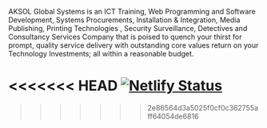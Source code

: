 AKSOL Global Systems is an ICT Training, Web Programming and Software Development,
Systems Procurements, Installation & Integration, Media Publishing, Printing Technologies ,
Security Surveillance, Detectives and Consultancy Services Company that is poised to quench
your thirst for prompt, quality service delivery with outstanding core values return on your
Technology Investments; all within a reasonable budget.


<<<<<<< HEAD
[![Netlify Status](https://api.netlify.com/api/v1/badges/4c06b1f0-9d58-49f3-b547-845cab0d96cf/deploy-status)](https://app.netlify.com/sites/aksol-web/deploys)
=======
>>>>>>> 2e86564d3a5025f0cf0c362755aff64054de6816
